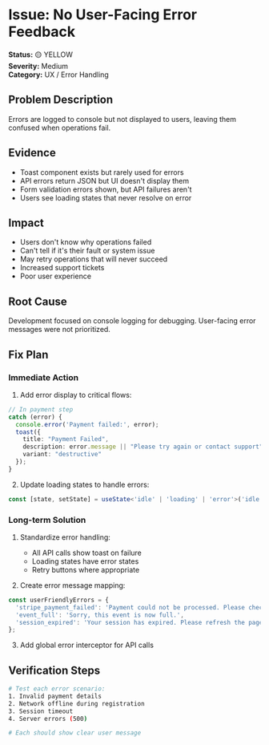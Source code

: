# Issue: No User-Facing Error Feedback

**Status:** 🟡 YELLOW  
**Severity:** Medium  
**Category:** UX / Error Handling

## Problem Description
Errors are logged to console but not displayed to users, leaving them confused when operations fail.

## Evidence
- Toast component exists but rarely used for errors
- API errors return JSON but UI doesn't display them
- Form validation errors shown, but API failures aren't
- Users see loading states that never resolve on error

## Impact
- Users don't know why operations failed
- Can't tell if it's their fault or system issue
- May retry operations that will never succeed
- Increased support tickets
- Poor user experience

## Root Cause
Development focused on console logging for debugging. User-facing error messages were not prioritized.

## Fix Plan

### Immediate Action
1. Add error display to critical flows:
```typescript
// In payment step
catch (error) {
  console.error('Payment failed:', error);
  toast({
    title: "Payment Failed",
    description: error.message || "Please try again or contact support",
    variant: "destructive"
  });
}
```

2. Update loading states to handle errors:
```typescript
const [state, setState] = useState<'idle' | 'loading' | 'error'>('idle');
```

### Long-term Solution
1. Standardize error handling:
   - All API calls show toast on failure
   - Loading states have error states
   - Retry buttons where appropriate
   
2. Create error message mapping:
```typescript
const userFriendlyErrors = {
  'stripe_payment_failed': 'Payment could not be processed. Please check your card details.',
  'event_full': 'Sorry, this event is now full.',
  'session_expired': 'Your session has expired. Please refresh the page.'
};
```

3. Add global error interceptor for API calls

## Verification Steps
```bash
# Test each error scenario:
1. Invalid payment details
2. Network offline during registration
3. Session timeout
4. Server errors (500)

# Each should show clear user message
```